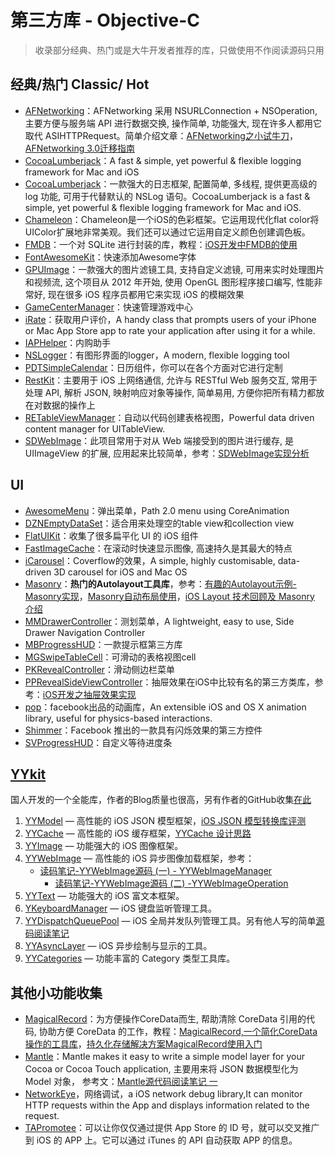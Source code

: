 # 第三方库 - Objective-C
> 收录部分经典、热门或是大牛开发者推荐的库，只做使用不作阅读源码只用

## 经典/热门 Classic/ Hot
- [AFNetworking][1]：AFNetworking 采用 NSURLConnection + NSOperation, 主要方便与服务端 API 进行数据交换, 操作简单, 功能强大, 现在许多人都用它取代 ASIHTTPRequest。简单介绍文章：[AFNetworking之小试牛刀][2]，[AFNetworking 3.0迁移指南][3]
- [CocoaLumberjack][4]：A fast & simple, yet powerful & flexible logging framework for Mac and iOS
- [CocoaLumberjack][5]：一款强大的日志框架, 配置简单, 多线程, 提供更高级的 log 功能, 可用于代替默认的 NSLog 语句。CocoaLumberjack is a fast & simple, yet powerful & flexible logging framework for Mac and iOS.
- [Chameleon][6]：Chameleon是一个iOS的色彩框架。它运用现代化flat color将UIColor扩展地非常美观。我们还可以通过它运用自定义颜色创建调色板。
- [FMDB][7]：一个对 SQLite 进行封装的库，教程：[iOS开发中FMDB的使用][8]
- [FontAwesomeKit][9]：快速添加Awesome字体
- [GPUImage][10]：一款强大的图片滤镜工具, 支持自定义滤镜, 可用来实时处理图片和视频流, 这个项目从 2012 年开始, 使用 OpenGL 图形程序接口编写, 性能非常好, 现在很多 iOS 程序员都用它来实现 iOS 的模糊效果
- [GameCenterManager][11]：快速管理游戏中心
- [iRate][12]：获取用户评价，A handy class that prompts users of your iPhone or Mac App Store app to rate your application after using it for a while. 
- [IAPHelper][13]：内购助手
- [NSLogger][14]：有图形界面的logger，A modern, flexible logging tool
- [PDTSimpleCalendar][15]：日历组件，你可以在各个方面对它进行定制
- [RestKit][16]：主要用于 iOS 上网络通信, 允许与 RESTful Web 服务交互, 常用于处理 API, 解析 JSON, 映射响应对象等操作, 简单易用, 方便你把所有精力都放在对数据的操作上
- [RETableViewManager][17]：自动以代码创建表格视图，Powerful data driven content manager for UITableView.
- [SDWebImage][18]：此项目常用于对从 Web 端接受到的图片进行缓存, 是 UIImageView 的扩展, 应用起来比较简单，参考：[SDWebImage实现分析][19]


## UI
- [AwesomeMenu][20]：弹出菜单，Path 2.0 menu using CoreAnimation
- [DZNEmptyDataSet][21]：适合用来处理空的table view和collection view
- [FlatUIKit][22]：收集了很多扁平化 UI 的 iOS 组件
- [FastImageCache][23]：在滚动时快速显示图像, 高速持久是其最大的特点
- [iCarousel][24]：Coverflow的效果，A simple, highly customisable, data-driven 3D carousel for iOS and Mac OS
- [Masonry][25]：**热门的Autolayout工具库**，参考：[有趣的Autolayout示例-Masonry实现][26]，[Masonry自动布局使用][27]，[iOS Layout 技术回顾及 Masonry 介绍][28]
- [MMDrawerController][29]：测划菜单，A lightweight, easy to use, Side Drawer Navigation Controller
- [MBProgressHUD][30]：一款提示框第三方库
- [MGSwipeTableCell][31]：可滑动的表格视图cell
- [PKRevealController][32]：滑动侧边栏菜单
- [PPRevealSideViewController][33]：抽屉效果在iOS中比较有名的第三方类库，参考：[iOS开发之抽屉效果实现][34]
- [pop][35]：facebook出品的动画库，An extensible iOS and OS X animation library, useful for physics-based interactions.
- [Shimmer][36]：Facebook 推出的一款具有闪烁效果的第三方控件
- [SVProgressHUD][37]：自定义等待进度条


## [YYkit][38]
国人开发的一个全能库，作者的Blog质量也很高，另有作者的GitHub收集[在此][39]
1. [YYModel][40] — 高性能的 iOS JSON 模型框架，[iOS JSON 模型转换库评测][41]
2. [YYCache][42] — 高性能的 iOS 缓存框架，[YYCache 设计思路][43]
3. [YYImage][44] — 功能强大的 iOS 图像框架。
4. [YYWebImage][45] — 高性能的 iOS 异步图像加载框架，参考：
	- [读码笔记-YYWebImage源码 (一) - YYWebImageManager][46]
		- [读码笔记-YYWebImage源码 (二) -YYWebImageOperation][47]
5. [YYText][48] — 功能强大的 iOS 富文本框架。
6. [YKeyboardManager][49] — iOS 键盘监听管理工具。
7. [YYDispatchQueuePool][50] — iOS 全局并发队列管理工具。另有他人写的简单[源码阅读笔记][51]
8. [YYAsyncLayer][52] — iOS 异步绘制与显示的工具。
9. [YYCategories][53] — 功能丰富的 Category 类型工具库。


## 其他小功能收集
- [MagicalRecord][54]：为方便操作CoreData而生, 帮助清除 CoreData 引用的代码, 协助方便 CoreData 的工作，教程：[MagicalRecord,一个简化CoreData操作的工具库][55]，[持久化存储解决方案MagicalRecord使用入门][56]
- [Mantle][57]：Mantle makes it easy to write a simple model layer for your Cocoa or Cocoa Touch application, 主要用来将 JSON 数据模型化为 Model 对象， 参考文：[Mantle源代码阅读笔记 一][58]
- [NetworkEye][59]，网络调试，a iOS network debug library,It can monitor HTTP requests within the App and displays information related to the request.
- [TAPromotee][60]：可以让你仅仅通过提供 App Store 的 ID 号，就可以交叉推广到 iOS 的 APP 上。它可以通过 iTunes 的 API 自动获取 APP 的信息。

[1]:	https://github.com/AFNetworking/AFNetworking "AFNetworking"
[2]:	http://www.jianshu.com/p/8cc137ac26f0 "AFNetworking之小试牛刀"
[3]:	http://www.jianshu.com/p/047463a7ce9b "AFNetworking 3.0迁移指南"
[4]:	https://github.com/CocoaLumberjack/CocoaLumberjack "CocoaLumberjack"
[5]:	https://github.com/CocoaLumberjack/CocoaLumberjack "CocoaLumberjack"
[6]:	https://github.com/ViccAlexander/Chameleon "Chameleon"
[7]:	https://github.com/ccgus/fmdb "FMDB"
[8]:	http://www.cnblogs.com/jerehedu/p/5025950.html "iOS开发中FMDB的使用"
[9]:	https://github.com/PrideChung/FontAwesomeKit "FontAwesomeKit"
[10]:	https://github.com/BradLarson/GPUImage "GPUImage"
[11]:	https://github.com/nihalahmed/GameCenterManager "GameCenterManager"
[12]:	https://github.com/nicklockwood/iRate "iRate"
[13]:	https://github.com/saturngod/IAPHelper "IAPHelper"
[14]:	https://github.com/fpillet/NSLogger "NSLogger"
[15]:	https://github.com/jivesoftware/PDTSimpleCalendar "PDTSimpleCalendar"
[16]:	https://github.com/RestKit/RestKit "RestKit"
[17]:	https://github.com/romaonthego/RETableViewManager "RETableViewManager"
[18]:	https://github.com/rs/SDWebImage "SDWebImage"
[19]:	http://southpeak.github.io/blog/2015/02/07/sourcecode-sdwebimage/ "SDWebImage实现分析"
[20]:	https://github.com/levey/AwesomeMenu "AwesomeMenu"
[21]:	https://github.com/dzenbot/DZNEmptyDataSet "DZNEmptyDataSet"
[22]:	https://github.com/Grouper/FlatUIKit "FlatUIKit"
[23]:	https://github.com/path/FastImageCache "FastImageCache"
[24]:	https://github.com/nicklockwood/iCarousel "iCarousel"
[25]:	https://github.com/SnapKit/Masonry "Masonry"
[26]:	http://tutuge.me/2015/05/23/autolayout-example-with-masonry/ "有趣的Autolayout示例-Masonry实现"
[27]:	http://www.cnblogs.com/salam/p/5054474.html "Masonry自动布局使用"
[28]:	http://www.taijicoder.com/2015/12/12/iOS-Layout-and-Masnory/ "iOS Layout 技术回顾及 Masonry 介绍"
[29]:	https://github.com/mutualmobile/MMDrawerController "MMDrawerController"
[30]:	https://github.com/jdg/MBProgressHUD "MBProgressHUD"
[31]:	https://github.com/MortimerGoro/MGSwipeTableCell "MGSwipeTableCell"
[32]:	https://github.com/pkluz/PKRevealController "PKRevealController"
[33]:	https://github.com/ipup/PPRevealSideViewController "PPRevealSideViewController"
[34]:	http://ios.jobbole.com/83402/ "iOS开发之抽屉效果实现"
[35]:	https://github.com/facebook/pop "pop"
[36]:	https://github.com/facebook/Shimmer "Shimmer"
[37]:	https://github.com/TransitApp/SVProgressHUD "SVProgressHUD"
[38]:	https://github.com/ibireme/YYKit
[39]:	http://github.ibireme.com/github/list/ios/#
[40]:	https://github.com/ibireme/YYModel
[41]:	http://blog.ibireme.com/2015/10/23/ios_model_framework_benchmark/ "iOS JSON 模型转换库评测"
[42]:	https://github.com/ibireme/YYCache
[43]:	http://blog.ibireme.com/2015/10/26/yycache/ "YYCache 设计思路"
[44]:	https://github.com/ibireme/YYImage
[45]:	https://github.com/ibireme/YYWebImage
[46]:	http://huangshaohua.cn/2015/12/29/du-ma-bi-ji-yywebimageyuan-ma/ "读码笔记-YYWebImage源码 (一) - YYWebImageManager"
[47]:	http://huangshaohua.cn/2016/01/02/du-ma-bi-ji-yywebimageyuan-ma-er-yywebimageoperation/ "读码笔记-YYWebImage源码 (二) -YYWebImageOperation"
[48]:	https://github.com/ibireme/YYText
[49]:	https://github.com/ibireme/YYKeyboardManager "YYKeyboardManager"
[50]:	https://github.com/ibireme/YYDispatchQueuePool "YYDispatchQueuePool"
[51]:	http://kittenyang.com/yydispatchqueuepool-learning-note/ "YYDispatchQueuePool 源码阅读笔记"
[52]:	https://github.com/ibireme/YYAsyncLayer "YYAsyncLayer"
[53]:	https://github.com/ibireme/YYCategories
[54]:	https://github.com/magicalpanda/MagicalRecord "MagicalRecord"
[55]:	http://segmentfault.com/a/1190000004132110 "MagicalRecord,一个简化CoreData操作的工具库"
[56]:	http://www.cocoachina.com/ios/20151214/14649.html
[57]:	https://github.com/Mantle/Mantle "Mantle"
[58]:	http://blog.csdn.net/colorapp/article/details/50277317 "Mantle源代码阅读笔记 一"
[59]:	https://github.com/coderyi/NetworkEye "NetworkEye"
[60]:	https://github.com/JanC/TAPromotee "TAPromotee"
